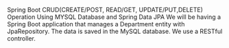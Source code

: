 Spring Boot CRUD(CREATE/POST, READ/GET, UPDATE/PUT,DELETE) Operation
Using MYSQL Database and Spring Data JPA
We will be having a Spring Boot application that manages a Department entity with JpaRepository.
The data is saved in the MySQL database. We use a RESTful controller.